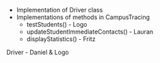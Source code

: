 * Implementation of Driver class
* Implementations of methods in CampusTracing
  * testStudents() - Logo 
  * updateStudentImmediateContacts() - Lauran
  * displayStatistics() - Fritz


Driver - Daniel & Logo 
